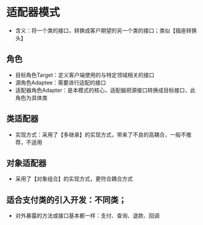 # 适配器模式
- 含义：将一个类的接口，转换成客户期望的另一个类的接口；类似【插座转换头】

## 角色
- 目标角色Target：定义客户端使用的与特定领域相关的接口
- 源角色Adaptee：需要进行适配的接口
- 适配器角色Adapter：是本模式的核心，适配器把源接口转换成目标接口，此角色为具体类


## 类适配器
- 实现方式：采用了【多继承】的实现方式，带来了不良的高耦合，一般不推荐，不适用

## 对象适配器
- 采用了【对象组合】的实现方式，更符合耦合方式


## 适合支付类的引入开发：不同类；
- 对外暴露的方法或接口基本都一样：支付、查询、退款、回调

